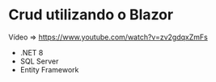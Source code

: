 # Crud utilizando o Blazor

Vídeo => https://www.youtube.com/watch?v=zv2gdqxZmFs

- .NET 8
- SQL Server
- Entity Framework
